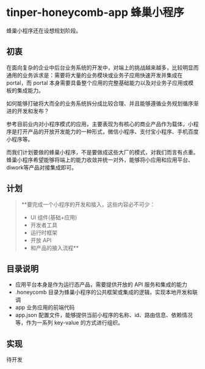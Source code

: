 # tinper-honeycomb-app 蜂巢小程序

蜂巢小程序还在设想规划阶段。

## 初衷

在面向复杂的企业中后台业务系统的开发中，对端上的挑战越来越多，比较明显而通用的业务诉求是：需要将大量的业务模块或业务子应用快速开发并集成在 portal，而 portal 本身需要具备整个应用的完整基础能力以及对业务子应用或模板的集成能力。

如何能够打破将大而全的业务系统拆分成比较合理、并且能够遵循业务规划循序渐进的开发和发布？

参考目前业内对小程序模式的应用，主要表现为有核心的商业产品作为载体，小程序是打开产品的开放开发能力的一种形式，微信小程序、支付宝小程序、手机百度小程序等。

而我们计划要做的蜂巢小程序，不是要做成这些大厂的模式，对我们而言有点重。蜂巢小程序希望能够将端上的能力收敛并统一对外，能够将小应用和应用平台、diwork等产品对接集成即可。

## 计划

> **要完成一个小程序的开发和接入，这些内容必不可少：
> - UI 组件(基础+应用)
> - 开发者工具
> - 运行时框架
> - 开放 API
> - 和产品的接入流程**

## 目录说明

- 应用平台本身是作为运行态产品，需要提供开放的 API 服务和集成的能力
- .honeycomb 目录为蜂巢小程序的公共框架或集成的逻辑，实现本地开发和联调
- app 业务应用的前端代码
- app.json 配置文件，能够提供当前小程序的名称、id、路由信息、依赖情况等，作为一系列 key-value 的方式进行组织。

## 实现

待开发
